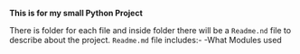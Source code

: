 **This is for my small Python Project**

There is folder for each file and inside folder there will be a ```Readme.nd``` file to describe about the project.
```Readme.md``` file includes:-
 -What Modules used